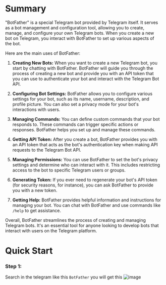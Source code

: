 # Summary

"BotFather" is a special Telegram bot provided by Telegram itself. It serves as a bot management and configuration tool, allowing you to create, manage, and configure your own Telegram bots. When you create a new bot on Telegram, you interact with BotFather to set up various aspects of the bot.

Here are the main uses of BotFather:

1. **Creating New Bots:** When you want to create a new Telegram bot, you start by chatting with BotFather. BotFather will guide you through the process of creating a new bot and provide you with an API token that you can use to authenticate your bot and interact with the Telegram Bot API.

2. **Configuring Bot Settings:** BotFather allows you to configure various settings for your bot, such as its name, username, description, and profile picture. You can also set a privacy mode for your bot's interactions with users.

3. **Managing Commands:** You can define custom commands that your bot responds to. These commands can trigger specific actions or responses. BotFather helps you set up and manage these commands.

4. **Getting API Token:** After you create a bot, BotFather provides you with an API token that acts as the bot's authentication key when making API requests to the Telegram Bot API.

5. **Managing Permissions:** You can use BotFather to set the bot's privacy settings and determine who can interact with it. This includes restricting access to the bot to specific Telegram users or groups.

6. **Generating Token:** If you ever need to regenerate your bot's API token (for security reasons, for instance), you can ask BotFather to provide you with a new token.

7. **Getting Help:** BotFather provides helpful information and instructions for managing your bot. You can chat with BotFather and use commands like `/help` to get assistance.

Overall, BotFather streamlines the process of creating and managing Telegram bots. It's an essential tool for anyone looking to develop bots that interact with users on the Telegram platform.

# Quick Start

### Step 1:
Search in the telegram like this `BotFather` you will get this
![image](https://github.com/Antony-M1/telegram_warrior/assets/96291963/af366bd9-a86d-437b-9fa4-c6e40107e93a)
